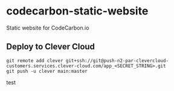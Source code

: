 # codecarbon-static-website

Static website for CodeCarbon.io

## Deploy to Clever Cloud

```
git remote add clever git+ssh://git@push-n2-par-clevercloud-customers.services.clever-cloud.com/app_<SECRET_STRING>.git
git push -u clever main:master
```

test
